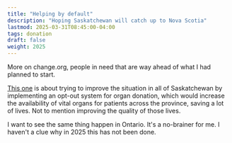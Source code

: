 ```yaml
---
title: "Helping by default"
description: "Hoping Saskatchewan will catch up to Nova Scotia"
lastmod: 2025-03-31T08:45:00-04:00
tags: donation
draft: false
weight: 2025
---
```

More on change.org, people in need that are way ahead of what I had planned to start.

[This one](https://www.change.org/p/save-lives-with-opt-out-aka-implied-consent-organ-donation?source_location=search)
is about trying to improve the situation in all of Saskatchewan by implementing an opt-out system for organ donation, which would increase the availability of vital organs for patients across the province, saving a lot of lives. Not to mention improving the quality of those lives.

I want to see the same thing happen in Ontario. It's a no-brainer for me. I haven't a clue why in 2025 this has not been done. 
